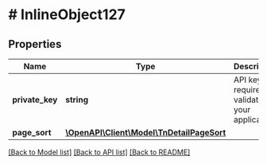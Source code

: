 # # InlineObject127

## Properties

Name | Type | Description | Notes
------------ | ------------- | ------------- | -------------
**private_key** | **string** | API key required to validate your application |
**page_sort** | [**\OpenAPI\Client\Model\TnDetailPageSort**](TnDetailPageSort.md) |  | [optional]

[[Back to Model list]](../../README.md#models) [[Back to API list]](../../README.md#endpoints) [[Back to README]](../../README.md)
